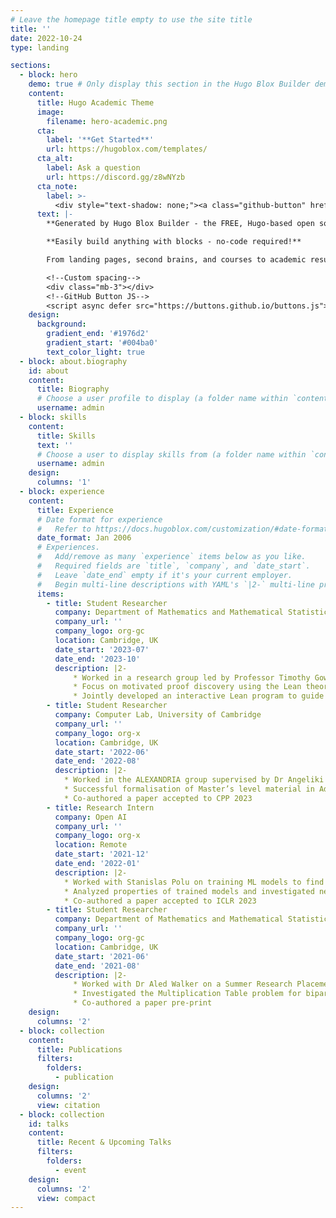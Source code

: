 ```yaml
---
# Leave the homepage title empty to use the site title
title: ''
date: 2022-10-24
type: landing

sections:
  - block: hero
    demo: true # Only display this section in the Hugo Blox Builder demo site
    content:
      title: Hugo Academic Theme
      image:
        filename: hero-academic.png
      cta:
        label: '**Get Started**'
        url: https://hugoblox.com/templates/
      cta_alt:
        label: Ask a question
        url: https://discord.gg/z8wNYzb
      cta_note:
        label: >-
          <div style="text-shadow: none;"><a class="github-button" href="https://github.com/HugoBlox/hugo-blox-builder" data-icon="octicon-star" data-size="large" data-show-count="true" aria-label="Star">Star Hugo Blox Builder</a></div><div style="text-shadow: none;"><a class="github-button" href="https://github.com/HugoBlox/theme-academic-cv" data-icon="octicon-star" data-size="large" data-show-count="true" aria-label="Star">Star the Academic template</a></div>
      text: |-
        **Generated by Hugo Blox Builder - the FREE, Hugo-based open source website builder trusted by 500,000+ sites.**

        **Easily build anything with blocks - no-code required!**

        From landing pages, second brains, and courses to academic resumés, conferences, and tech blogs.

        <!--Custom spacing-->
        <div class="mb-3"></div>
        <!--GitHub Button JS-->
        <script async defer src="https://buttons.github.io/buttons.js"></script>
    design:
      background:
        gradient_end: '#1976d2'
        gradient_start: '#004ba0'
        text_color_light: true
  - block: about.biography
    id: about
    content:
      title: Biography
      # Choose a user profile to display (a folder name within `content/authors/`)
      username: admin
  - block: skills
    content:
      title: Skills
      text: ''
      # Choose a user to display skills from (a folder name within `content/authors/`)
      username: admin
    design:
      columns: '1'
  - block: experience
    content:
      title: Experience
      # Date format for experience
      #   Refer to https://docs.hugoblox.com/customization/#date-format
      date_format: Jan 2006
      # Experiences.
      #   Add/remove as many `experience` items below as you like.
      #   Required fields are `title`, `company`, and `date_start`.
      #   Leave `date_end` empty if it's your current employer.
      #   Begin multi-line descriptions with YAML's `|2-` multi-line prefix.
      items:
        - title: Student Researcher
          company: Department of Mathematics and Mathematical Statistics, University of Cambridge
          company_url: ''
          company_logo: org-gc
          location: Cambridge, UK
          date_start: '2023-07'
          date_end: '2023-10'
          description: |2-
              * Worked in a research group led by Professor Timothy Gowers on automated theorem-proving
              * Focus on motivated proof discovery using the Lean theorem prover
              * Jointly developed an interactive Lean program to guide further research in human-oriented proving
        - title: Student Researcher
          company: Computer Lab, University of Cambridge
          company_url: ''
          company_logo: org-x
          location: Cambridge, UK
          date_start: '2022-06'
          date_end: '2022-08'
          description: |2-
            * Worked in the ALEXANDRIA group supervised by Dr Angeliki Koutsoukou-Argyraki
            * Successful formalisation of Master’s level material in Additive Combinatorics including the Balog-Szemeredi-Gowers theorem
            * Co-authored a paper accepted to CPP 2023
        - title: Research Intern
          company: Open AI
          company_url: ''
          company_logo: org-x
          location: Remote
          date_start: '2021-12'
          date_end: '2022-01'
          description: |2-
            * Worked with Stanislas Polu on training ML models to find formal proofs using the Lean theorem prover
            * Analyzed properties of trained models and investigated new research directions
            * Co-authored a paper accepted to ICLR 2023
        - title: Student Researcher
          company: Department of Mathematics and Mathematical Statistics, University of Cambridge
          company_url: ''
          company_logo: org-gc
          location: Cambridge, UK
          date_start: '2021-06'
          date_end: '2021-08'
          description: |2-
              * Worked with Dr Aled Walker on a Summer Research Placement spanning 8 weeks
              * Investigated the Multiplication Table problem for bipartite graphs
              * Co-authored a paper pre-print
    design:
      columns: '2'
  - block: collection
    content:
      title: Publications
      filters:
        folders:
          - publication
    design:
      columns: '2'
      view: citation
  - block: collection
    id: talks
    content:
      title: Recent & Upcoming Talks
      filters:
        folders:
          - event
    design:
      columns: '2'
      view: compact
---
```

